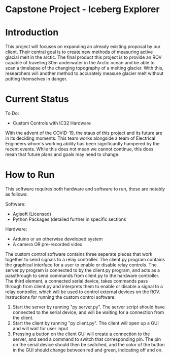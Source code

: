 # Capstone Project - Iceberg Explorer
<h1>Introduction</h1>
This project will focuses on expanding an already existing proposal by our client. Their central goal is to create new methods of measuring active glacial melt in the arctic. The final product this project is to provide an ROV capable of traveling 30m underwater in the Arctic ocean and be able to scan a timelapse of the changing topography of a melting glacier. With this, researchers will another method to accurately measure glacier melt without putting themselves in danger.

<h1>Current Status</h1>

To Do:
* Custom Controls with IC32 Hardware

<p> With the advent of the COVID-19, the staus of this project and its future are in its deciding moments. This team works alongside a team of Electrical Engineers whom's working ability has been significantly hampered by the recent events. While this does not mean we cannot continue, this does mean that future plans and goals may need to change.</p>

<h1>How to Run</h1>
This software requires both hardware and software to run, these are notably as follows:

Software:
* Agisoft (Licensed)
* Python Packages (detailed further in specific sections

Hardware:
* Arduino or an otherwise developed system
* A camera OR pre-recorded video

The custom control software contains three seperate pieces that work together to send signals to a relay controller.
The client.py program contains the graphical interface for a user to enable or disable relay controls. 
The server.py program is connected to by the client.py program, and acts as a passthrough to send commands from client.py to the hardware controller. 
The third element, a connected serial device, takes commands pass through from client.py and interprets them to enable or disable a signal to a relay controller, which will be used to control external devices on the ROV.
Instructions for running the custom control software:
1. Start the server by running "py server.py". The server script should have connected to the serial device, and will be waiting for a connection from the client. 
2. Start the client by running "py client.py". The client will open up a GUI and will wait for user input
3. Pressing a button on the client GUI will create a connection to the server, and send a command to switch that corresponding pin. The pin on the serial device should then be switched, and the color of the button in the GUI should change between red and green, indicating off and on.